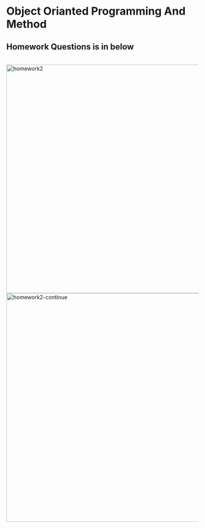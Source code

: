 # Object Orianted Programming And Method
## Homework Questions is in below
<br>
<img alt="homework2" src="https://user-images.githubusercontent.com/59433203/227771335-19e44066-cdb2-436d-8f4d-c5ed30767e74.jpeg" width="600px" heigth="450">
<br>
<img alt="homework2-continue" src="https://user-images.githubusercontent.com/59433203/227771682-baf2ff96-eb63-4dcf-9143-25863502fcfa.jpeg" width="600px" heigth="450">
